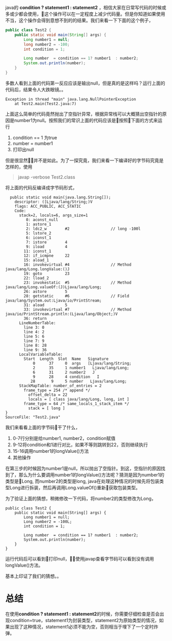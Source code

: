 java的 **condition ? statement1 : statement2** ，相信大家在日常写代码的时候或多或少都会使用，这个操作可以在一定程度上减少代码量。但是你知道如果使用不当，这个操作会得到意想不到的的结果。我们来看一下下面的这个例子，

```java
public class Test2 {
    public static void main(String[] args) {
        Long number1 = null;
        long number2 = -100;
        int condition = 1;

        Long number  = condition == 1? number1  : number2;
        System.out.println(number);
    }
}
```

多数人看到上面的代码第一反应应该是输出null，但是真的是这样吗？运行上面的代码后，结果令人大跌眼镜。。

```
Exception in thread "main" java.lang.NullPointerException
	at Test2.main(Test2.java:7)
```

上面这么简单的代码竟然抛出了空指针异常，根据异常栈可以大概猜出空指针的原因是number1为null。按照我们的常识上面的代码应该是按照下面的方式来运行

1. condition == 1 为true
2. number = number1
3. 打印出null

但是很显然并不是如此。为了一探究竟，我们来看一下编译好的字节码究竟是怎样的，使用
> javap -verbose Test2.class

将上面的代码反编译成字节码形式，

```
  public static void main(java.lang.String[]);
    descriptor: ([Ljava/lang/String;)V
    flags: ACC_PUBLIC, ACC_STATIC
    Code:
      stack=2, locals=6, args_size=1
         0: aconst_null
         1: astore_1
         2: ldc2_w        #2                  // long -100l
         5: lstore_2
         6: iconst_1
         7: istore        4
         9: iload         4
        11: iconst_1
        12: if_icmpne     22
        15: aload_1
        16: invokevirtual #4                  // Method java/lang/Long.longValue:()J
        19: goto          23
        22: lload_2
        23: invokestatic  #5                  // Method java/lang/Long.valueOf:(J)Ljava/lang/Long;
        26: astore        5
        28: getstatic     #6                  // Field java/lang/System.out:Ljava/io/PrintStream;
        31: aload         5
        33: invokevirtual #7                  // Method java/io/PrintStream.println:(Ljava/lang/Object;)V
        36: return
      LineNumberTable:
        line 3: 0
        line 4: 2
        line 5: 6
        line 7: 9
        line 8: 28
        line 9: 36
      LocalVariableTable:
        Start  Length  Slot  Name   Signature
            0      37     0  args   [Ljava/lang/String;
            2      35     1 number1   Ljava/lang/Long;
            6      31     2 number2   J
            9      28     4 condition   I
           28       9     5 number   Ljava/lang/Long;
      StackMapTable: number_of_entries = 2
        frame_type = 254 /* append */
          offset_delta = 22
          locals = [ class java/lang/Long, long, int ]
        frame_type = 64 /* same_locals_1_stack_item */
          stack = [ long ]
}
SourceFile: "Test2.java"

```

我们来看看上面的字节码干了什么，
1. 0-7行分别是给number1, number2，condition赋值
2. 9-12将condition和1进行对比，如果不等则跳转到22，否则继续执行
3. 15-16调用number1的longValue()方法
4. 其他操作

在第三步的时候因为number1是null，所以抛出了空指针。到这，空指针的原因找到了，那么为什么要调用number1的longValue()方法呢？猜测是因为number1的类型是Long, 而number2的类型是long, java在处理这种情况的时候先将包装类型Long进行拆装，然后再调用Long.valueOf()重新获取包装类型。

为了验证上面的猜想，稍微修改一下代码，将number2的类型修改为Long，
```
public class Test2 {
    public static void main(String[] args) {
        Long number1 = null;
        Long number2 = -100L;
        int condition = 1;

        Long number  = condition == 1? number1  : number2;
        System.out.println(number);
    }
}
```

运行代码后可以看到打印null，使用javap查看字节码可以看到没有调用longValue()方法。

基本上印证了我们的猜想。。

# 总结

在使用**condition ? statement1 : statement2**的时候，你需要仔细检查是否会出现condition=true，statement1为封装类型，statement2为原始类型的情况，如果出现了这种情况，statement1必须不能为空，否则相当于埋下了一个定时炸弹。